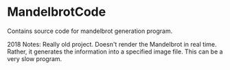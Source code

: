 # MandelbrotCode
Contains source code for mandelbrot generation program.

2018 Notes: Really old project. Doesn't render the Mandelbrot in real time. Rather, it generates the information into a specified image file. This can be a very slow program.
